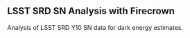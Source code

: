 ## LSST SRD SN Analysis with Firecrown
Analysis of LSST SRD Y10 SN data for dark energy estimates. 
